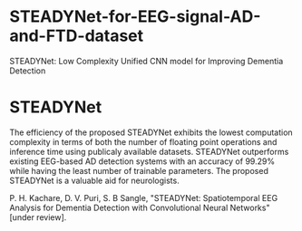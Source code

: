 # STEADYNet-for-EEG-signal-AD-and-FTD-dataset
STEADYNet: Low Complexity Unified CNN model for Improving Dementia Detection
# STEADYNet
The efficiency of the proposed STEADYNet exhibits the lowest computation complexity in terms of both the number of floating point operations and inference time using publicaly available datasets. STEADYNet outperforms existing EEG-based AD detection systems with an accuracy of $99.29\%$ while having the least number of trainable parameters. The proposed STEADYNet is a valuable aid for neurologists.

P. H. Kachare, D. V. Puri, S. B Sangle,  "STEADYNet: Spatiotemporal EEG Analysis for Dementia Detection with Convolutional Neural Networks" [under review].
